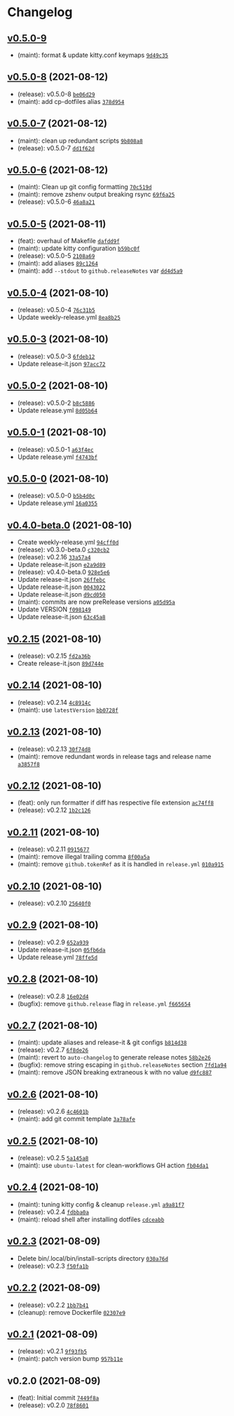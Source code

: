 # Changelog

## [v0.5.0-9](https://github.com/vladdoster/dotfiles/compare/v0.5.0-8...v0.5.0-9)

- (maint): format & update kitty.conf keymaps [`9d49c35`](https://github.com/vladdoster/dotfiles/commit/9d49c35cc35657576ba06adaf98c354f1cc13f0f)

## [v0.5.0-8](https://github.com/vladdoster/dotfiles/compare/v0.5.0-7...v0.5.0-8) (2021-08-12)

- (release): v0.5.0-8 [`be06d29`](https://github.com/vladdoster/dotfiles/commit/be06d29389d2ee49077d8bd4bd420accd9ba809b)
- (maint): add cp-dotfiles alias [`378d954`](https://github.com/vladdoster/dotfiles/commit/378d9542aa4adb3d6e00e06ef284cf82d35a67b7)

## [v0.5.0-7](https://github.com/vladdoster/dotfiles/compare/v0.5.0-6...v0.5.0-7) (2021-08-12)

- (maint): clean up redundant scripts [`9b808a8`](https://github.com/vladdoster/dotfiles/commit/9b808a847d031f33f4b2ac676246825288bcc125)
- (release): v0.5.0-7 [`dd1f62d`](https://github.com/vladdoster/dotfiles/commit/dd1f62dcf5e2c05ca874342d3e37e5f91086564b)

## [v0.5.0-6](https://github.com/vladdoster/dotfiles/compare/v0.5.0-5...v0.5.0-6) (2021-08-12)

- (maint): Clean up git config formatting [`70c519d`](https://github.com/vladdoster/dotfiles/commit/70c519df683a81aa1ae9415bfd38cdcd898d6f2e)
- (maint): remove zshenv output breaking rsync [`69f6a25`](https://github.com/vladdoster/dotfiles/commit/69f6a2519c0d75e0aefb85b8405da5055b4e4c35)
- (release): v0.5.0-6 [`46a8a21`](https://github.com/vladdoster/dotfiles/commit/46a8a21d8e2507c9b98ab957ce35fadb686ded9d)

## [v0.5.0-5](https://github.com/vladdoster/dotfiles/compare/v0.5.0-4...v0.5.0-5) (2021-08-11)

- (feat): overhaul of Makefile [`dafdd9f`](https://github.com/vladdoster/dotfiles/commit/dafdd9f5847bf58df102d08d36b06c890f0b0f4a)
- (maint): update kitty configuration [`b59bc0f`](https://github.com/vladdoster/dotfiles/commit/b59bc0fbc84a7f1ce182931608d9fd0c35052a88)
- (release): v0.5.0-5 [`2108a69`](https://github.com/vladdoster/dotfiles/commit/2108a69c67cb76bc86a32f9567335339e5a2da53)
- (maint): add aliases [`89c1264`](https://github.com/vladdoster/dotfiles/commit/89c12644fcf73b190d4093a69351eaba11712172)
- (maint): add `--stdout` to `github.releaseNotes` var [`dd4d5a9`](https://github.com/vladdoster/dotfiles/commit/dd4d5a978f68f821c4ce7e69e1575b52e6a714c0)

## [v0.5.0-4](https://github.com/vladdoster/dotfiles/compare/v0.5.0-3...v0.5.0-4) (2021-08-10)

- (release): v0.5.0-4 [`76c31b5`](https://github.com/vladdoster/dotfiles/commit/76c31b5a7f9776ecab37bebfa4ade5868c46c77b)
- Update weekly-release.yml [`8ea8b25`](https://github.com/vladdoster/dotfiles/commit/8ea8b258843254a3dec8ed669ec4e939cfcbe3b9)

## [v0.5.0-3](https://github.com/vladdoster/dotfiles/compare/v0.5.0-2...v0.5.0-3) (2021-08-10)

- (release): v0.5.0-3 [`6fdeb12`](https://github.com/vladdoster/dotfiles/commit/6fdeb12311db751aff5d3422d17104d5de8b2351)
- Update release-it.json [`97acc72`](https://github.com/vladdoster/dotfiles/commit/97acc72ae6fb450aa02591498daf5f92eca70f10)

## [v0.5.0-2](https://github.com/vladdoster/dotfiles/compare/v0.5.0-1...v0.5.0-2) (2021-08-10)

- (release): v0.5.0-2 [`b8c5886`](https://github.com/vladdoster/dotfiles/commit/b8c588646b1418be8aa748ad37dbe7f30431b2d1)
- Update release.yml [`8d05b64`](https://github.com/vladdoster/dotfiles/commit/8d05b645f1c047b91a093e7c67f7815822475862)

## [v0.5.0-1](https://github.com/vladdoster/dotfiles/compare/v0.5.0-0...v0.5.0-1) (2021-08-10)

- (release): v0.5.0-1 [`a63f4ec`](https://github.com/vladdoster/dotfiles/commit/a63f4ecd601ba9e024c68d1ea47135b5c47c5e78)
- Update release.yml [`f4743bf`](https://github.com/vladdoster/dotfiles/commit/f4743bff313b5e8d7d2a9878fb887f294eed673e)

## [v0.5.0-0](https://github.com/vladdoster/dotfiles/compare/v0.4.0-beta.0...v0.5.0-0) (2021-08-10)

- (release): v0.5.0-0 [`b5b4d0c`](https://github.com/vladdoster/dotfiles/commit/b5b4d0cf0fccd3937e49babccd5b607c235e6d55)
- Update release.yml [`16a0355`](https://github.com/vladdoster/dotfiles/commit/16a03551e72f02cf2b85b01a763dbae8e1365291)

## [v0.4.0-beta.0](https://github.com/vladdoster/dotfiles/compare/v0.2.15...v0.4.0-beta.0) (2021-08-10)

- Create weekly-release.yml [`94cff0d`](https://github.com/vladdoster/dotfiles/commit/94cff0d16240749ef986b1e1176402247e71e9db)
- (release): v0.3.0-beta.0 [`c320cb2`](https://github.com/vladdoster/dotfiles/commit/c320cb2b1210d2d9c8d3d9fe3d48061947499a92)
- (release): v0.2.16 [`33a57a4`](https://github.com/vladdoster/dotfiles/commit/33a57a4812b585b8753d7d5a546ff7504e7f10ac)
- Update release-it.json [`e2a9d89`](https://github.com/vladdoster/dotfiles/commit/e2a9d89f904e31e6d93fb482df66ff518173f34d)
- (release): v0.4.0-beta.0 [`928e5e6`](https://github.com/vladdoster/dotfiles/commit/928e5e610830685051874f76c35062a0757cf263)
- Update release-it.json [`26ffebc`](https://github.com/vladdoster/dotfiles/commit/26ffebcad80c4f57958c3ec8ecc326d3972e6396)
- Update release-it.json [`0043022`](https://github.com/vladdoster/dotfiles/commit/004302249fb262ee3256b0d60ab6fab117dafc5e)
- Update release-it.json [`d9cd050`](https://github.com/vladdoster/dotfiles/commit/d9cd0504e0f90164da4d046e7584f7a64b115f24)
- (maint): commits are now preRelease versions [`a05d95a`](https://github.com/vladdoster/dotfiles/commit/a05d95a98b9d8115fc0e9f4a003f9d9d156f8aac)
- Update VERSION [`f098149`](https://github.com/vladdoster/dotfiles/commit/f098149fc405644a46158fdb14f05255d3ebfb85)
- Update release-it.json [`63c45a8`](https://github.com/vladdoster/dotfiles/commit/63c45a8c1454aefacfb35dbb0ad6c3351338af13)

## [v0.2.15](https://github.com/vladdoster/dotfiles/compare/v0.2.14...v0.2.15) (2021-08-10)

- (release): v0.2.15 [`fd2a36b`](https://github.com/vladdoster/dotfiles/commit/fd2a36b5f4e344f32a5d7177907429ac506493e6)
- Create release-it.json [`89d744e`](https://github.com/vladdoster/dotfiles/commit/89d744e8e6df92e757833d2a0f886cbe489cb741)

## [v0.2.14](https://github.com/vladdoster/dotfiles/compare/v0.2.13...v0.2.14) (2021-08-10)

- (release): v0.2.14 [`4c8914c`](https://github.com/vladdoster/dotfiles/commit/4c8914c2511e12f5c0ae601c3462a85cf8860226)
- (maint): use `latestVersion` [`bb0728f`](https://github.com/vladdoster/dotfiles/commit/bb0728f713b5f504d0a69122f4cd82a74ce63f7b)

## [v0.2.13](https://github.com/vladdoster/dotfiles/compare/v0.2.12...v0.2.13) (2021-08-10)

- (release): v0.2.13 [`30f74d8`](https://github.com/vladdoster/dotfiles/commit/30f74d8eb310d3d86fdfcab87b5b6a174342bf20)
- (maint): remove redundant words in release tags and release name [`a3857f8`](https://github.com/vladdoster/dotfiles/commit/a3857f8ad95419a019a350d963e478249d3441e0)

## [v0.2.12](https://github.com/vladdoster/dotfiles/compare/v0.2.11...v0.2.12) (2021-08-10)

- (feat): only run formatter if diff has respective file extension [`ac74ff8`](https://github.com/vladdoster/dotfiles/commit/ac74ff8907a91d2e9db4dff91e559a6031eae999)
- (release): v0.2.12 [`1b2c126`](https://github.com/vladdoster/dotfiles/commit/1b2c126bdfd7a2638df24f4542a370f9ad7e2b07)

## [v0.2.11](https://github.com/vladdoster/dotfiles/compare/v0.2.10...v0.2.11) (2021-08-10)

- (release): v0.2.11 [`0915677`](https://github.com/vladdoster/dotfiles/commit/091567798c926ff571d9e1a5db3fb75ef73bd7e7)
- (maint): remove illegal trailing comma [`8f00a5a`](https://github.com/vladdoster/dotfiles/commit/8f00a5ab9aa74d311763896ebc73cb7f971ae2b6)
- (maint): remove `github.tokenRef` as it is handled in `release.yml` [`010a915`](https://github.com/vladdoster/dotfiles/commit/010a915b9c2fd54cef24ceafe693362b7ba2bfa9)

## [v0.2.10](https://github.com/vladdoster/dotfiles/compare/v0.2.9...v0.2.10) (2021-08-10)

- (release): v0.2.10 [`25640f0`](https://github.com/vladdoster/dotfiles/commit/25640f06c51ad02b570b452ba1aaed8e4b9d7a8b)

## [v0.2.9](https://github.com/vladdoster/dotfiles/compare/v0.2.8...v0.2.9) (2021-08-10)

- (release): v0.2.9 [`652a939`](https://github.com/vladdoster/dotfiles/commit/652a93913343fa9536d55f689a157c7c5e42878e)
- Update release-it.json [`05fb6da`](https://github.com/vladdoster/dotfiles/commit/05fb6da868757ca3a3729ecb6889785d2d36a8af)
- Update release.yml [`78ffe5d`](https://github.com/vladdoster/dotfiles/commit/78ffe5d10d8925241100d58025d014ca6165c626)

## [v0.2.8](https://github.com/vladdoster/dotfiles/compare/v0.2.7...v0.2.8) (2021-08-10)

- (release): v0.2.8 [`16e02d4`](https://github.com/vladdoster/dotfiles/commit/16e02d44ebb0a274b720b356bc103e57030c7b9a)
- (bugfix): remove `github.release` flag in `release.yml` [`f665654`](https://github.com/vladdoster/dotfiles/commit/f66565429727aff6b1e0c0112f18fb7ac22a4463)

## [v0.2.7](https://github.com/vladdoster/dotfiles/compare/v0.2.6...v0.2.7) (2021-08-10)

- (maint): update aliases and release-it & git configs [`b814d38`](https://github.com/vladdoster/dotfiles/commit/b814d38239aea30e7771eedb16ba832a9f29ca22)
- (release): v0.2.7 [`6f8de26`](https://github.com/vladdoster/dotfiles/commit/6f8de26c94046fd0edf3c939e34b1b1cafbd7511)
- (maint): revert to `auto-changelog` to generate release notes [`58b2e26`](https://github.com/vladdoster/dotfiles/commit/58b2e26f4b2d6f085d53673433b97c4af1c526d6)
- (bugfix): remove string escaping in `github.releaseNotes` section [`7fd1a94`](https://github.com/vladdoster/dotfiles/commit/7fd1a947c818be16d37385ea09a36dadaa5e8b84)
- (maint): remove JSON breaking extraneous k with no value [`d9fc887`](https://github.com/vladdoster/dotfiles/commit/d9fc887e6db2b011bb4c2d3793ce462d924ca99a)

## [v0.2.6](https://github.com/vladdoster/dotfiles/compare/v0.2.5...v0.2.6) (2021-08-10)

- (release): v0.2.6 [`4c4601b`](https://github.com/vladdoster/dotfiles/commit/4c4601b3986db93233dc5760d1b33c2d07a33ebb)
- (maint): add git commit template [`3a78afe`](https://github.com/vladdoster/dotfiles/commit/3a78afee43c419fd201e97e4fe568070a0a39ce1)

## [v0.2.5](https://github.com/vladdoster/dotfiles/compare/v0.2.4...v0.2.5) (2021-08-10)

- (release): v0.2.5 [`5a145a8`](https://github.com/vladdoster/dotfiles/commit/5a145a8a63d06e6805ba2880d1294c7eb047bb90)
- (maint): use `ubuntu-latest` for clean-workflows GH action [`fb04da1`](https://github.com/vladdoster/dotfiles/commit/fb04da1dd1ed7323eb6f8569e0aac830931a51b3)

## [v0.2.4](https://github.com/vladdoster/dotfiles/compare/v0.2.3...v0.2.4) (2021-08-10)

- (maint): tuning kitty config & cleanup `release.yml` [`a9a81f7`](https://github.com/vladdoster/dotfiles/commit/a9a81f7caaa03b791c4266a89e1d02f14d6789cf)
- (release): v0.2.4 [`fdbba0a`](https://github.com/vladdoster/dotfiles/commit/fdbba0a62636d9fc51df64e09e89eed999ff6246)
- (maint): reload shell after installing dotfiles [`cdceabb`](https://github.com/vladdoster/dotfiles/commit/cdceabb692ac22f95142086506322a23f4a3682c)

## [v0.2.3](https://github.com/vladdoster/dotfiles/compare/v0.2.2...v0.2.3) (2021-08-09)

- Delete bin/.local/bin/install-scripts directory [`030a76d`](https://github.com/vladdoster/dotfiles/commit/030a76d86cd0a9785620f722c5c7d5903855ca24)
- (release): v0.2.3 [`f50fa1b`](https://github.com/vladdoster/dotfiles/commit/f50fa1b58b550e2011307662de49f334c40060dd)

## [v0.2.2](https://github.com/vladdoster/dotfiles/compare/v0.2.1...v0.2.2) (2021-08-09)

- (release): v0.2.2 [`1bb7b41`](https://github.com/vladdoster/dotfiles/commit/1bb7b41b78e390910eab3db71d93fe00775f651b)
- (cleanup): remove Dockerfile [`02307e9`](https://github.com/vladdoster/dotfiles/commit/02307e974762a97f94f6726540676077b3380d12)

## [v0.2.1](https://github.com/vladdoster/dotfiles/compare/v0.2.0...v0.2.1) (2021-08-09)

- (release): v0.2.1 [`9f93fb5`](https://github.com/vladdoster/dotfiles/commit/9f93fb5f89d108dda238406005a2705bf1918260)
- (maint): patch version bump [`957b11e`](https://github.com/vladdoster/dotfiles/commit/957b11eb75345feaa1f22e5c8fe7dbd09184ba1e)

## v0.2.0 (2021-08-09)

- (feat): Initial commit [`7449f8a`](https://github.com/vladdoster/dotfiles/commit/7449f8a70fdf33d6f5e8cf5419f008693066516d)
- (release): v0.2.0 [`78f8601`](https://github.com/vladdoster/dotfiles/commit/78f86015aa2e440bd2071df2dc8e39b0be701b8a)
